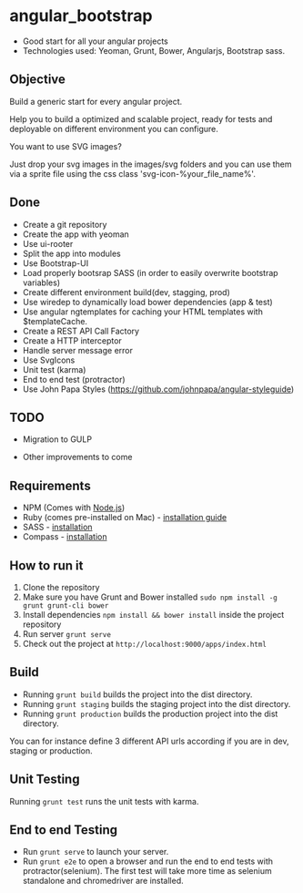 # angular_bootstrap

* Good start for all your angular projects
* Technologies used: Yeoman, Grunt, Bower, Angularjs, Bootstrap sass.


Objective
-------

Build a generic start for every angular project.

Help you to build a optimized and scalable project, ready for tests and deployable on different environment you can configure.

You want to use SVG images?

Just drop your svg images in the images/svg folders and you can use them via a sprite file using the css class 'svg-icon-%your_file_name%'.



Done
-------

* Create a git repository
* Create the app with yeoman 
* Use ui-rooter
* Split the app into modules
* Use Bootstrap-UI
* Load properly bootsrap SASS (in order to easily overwrite bootstrap variables)
* Create different environment build(dev, stagging, prod)
* Use wiredep to dynamically load bower dependencies (app & test)
* Use angular ngtemplates for caching your HTML templates with $templateCache.
* Create a REST API Call Factory
* Create a HTTP interceptor
* Handle server message error
* Use SvgIcons
* Unit test (karma)
* End to end test (protractor)
* Use John Papa Styles (https://github.com/johnpapa/angular-styleguide)


TODO
-------

* Migration to GULP

* Other improvements to come

## Requirements

- NPM (Comes with [Node.js](http://nodejs.org/))
- Ruby (comes pre-installed on Mac) - [installation guide](https://www.ruby-lang.org/en/installation/)
- SASS - [installation](http://sass-lang.com/install)
- Compass - [installation](http://compass-style.org/install/)

## How to run it
1. Clone the repository
2. Make sure you have Grunt and Bower installed `sudo npm install -g grunt grunt-cli bower`
3. Install dependencies `npm install && bower install` inside the project repository
4. Run server `grunt serve`
5. Check out the project at `http://localhost:9000/apps/index.html`

## Build
- Running `grunt build` builds the project into the dist directory.
- Running `grunt staging` builds the staging project into the dist directory.
- Running `grunt production` builds the production project into the dist directory.

You can for instance define 3 different API urls according if you are in dev, staging or production.


## Unit Testing

Running `grunt test` runs the unit tests with karma.

## End to end Testing

- Run `grunt serve` to launch your server.
- Run `grunt e2e` to open a browser and run the end to end tests with protractor(selenium).
The first test will take more time as selenium standalone and chromedriver are installed.
